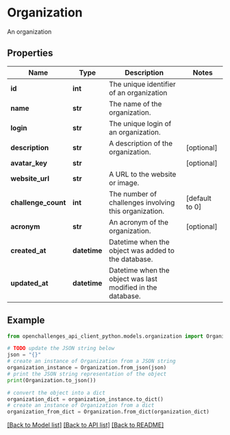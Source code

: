 # Organization

An organization

## Properties

Name | Type | Description | Notes
------------ | ------------- | ------------- | -------------
**id** | **int** | The unique identifier of an organization | 
**name** | **str** | The name of the organization. | 
**login** | **str** | The unique login of an organization. | 
**description** | **str** | A description of the organization. | [optional] 
**avatar_key** | **str** |  | [optional] 
**website_url** | **str** | A URL to the website or image. | 
**challenge_count** | **int** | The number of challenges involving this organization. | [default to 0]
**acronym** | **str** | An acronym of the organization. | [optional] 
**created_at** | **datetime** | Datetime when the object was added to the database. | 
**updated_at** | **datetime** | Datetime when the object was last modified in the database. | 

## Example

```python
from openchallenges_api_client_python.models.organization import Organization

# TODO update the JSON string below
json = "{}"
# create an instance of Organization from a JSON string
organization_instance = Organization.from_json(json)
# print the JSON string representation of the object
print(Organization.to_json())

# convert the object into a dict
organization_dict = organization_instance.to_dict()
# create an instance of Organization from a dict
organization_from_dict = Organization.from_dict(organization_dict)
```
[[Back to Model list]](../README.md#documentation-for-models) [[Back to API list]](../README.md#documentation-for-api-endpoints) [[Back to README]](../README.md)


